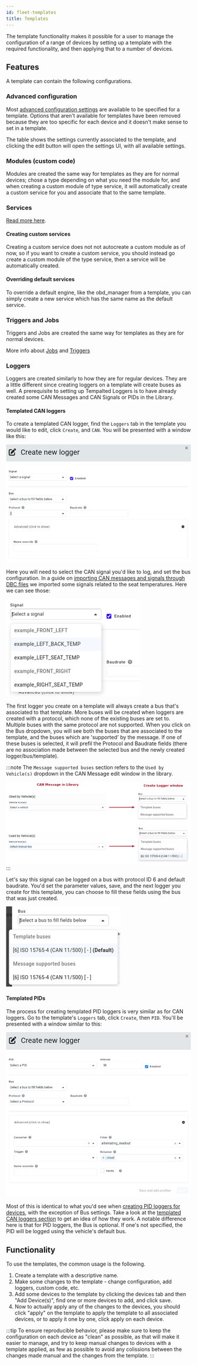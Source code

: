 ```yaml
---
id: fleet-templates
title: Templates
---
```


The template functionality makes it possible for a user to manage the configuration of a range of devices by setting up a template with the required functionality, and then applying that to a number of devices.

## Features
A template can contain the following configurations.

### Advanced configuration
Most [advanced configuration settings](/cloud/configuration/TMU/index.md) are available to be specified for a template. Options that aren't available for templates have been removed because they are too specific for each device and it doesn't make sense to set in a template.

The table shows the settings currently associated to the template, and clicking the edit button will open the settings UI, with all available settings.

### Modules (custom code)
Modules are created the same way for templates as they are for normal devices; chose a type depending on what you need the module for, and when creating a custom module of type service, it will automatically create a custom service for you and associate that to the same template.

### Services
[Read more here](/guides/services/index.md).

#### Creating custom services
Creating a custom service does not not autocreate a custom module as of now, so if you want to create a custom service, you should instead go create a custom module of the type service, then a service will be automatically created.

#### Overriding default services
To override a default engine, like the obd_manager from a template, you can simply create a new service which has the same name as the default service.

### Triggers and Jobs
Triggers and Jobs are created the same way for templates as they are for normal devices.

More info about [Jobs](../device_management/jobs.md) and [Triggers](triggers/triggers.md)

### Loggers
Loggers are created similarly to how they are for regular devices. They are a little different since creating loggers on a template will create buses
as well. A prerequisite to setting up Tempalted Loggers is to have already created some CAN Messages and CAN Signals or PIDs in the Library.

#### Templated CAN loggers
To create a templated CAN logger, find the `Loggers` tab in the template you would like to edit, click `Create`, and `CAN`. You will be presented
with a window like this:

  ![Create can logger](/img/cloud/fleet/template_create_can_logger.png)

Here you will need to select the CAN signal you'd like to log, and set the bus configuration. In a guide on 
[importing CAN messages and signals through DBC files](/cloud/user-manual/car-explorer/car-explorer-library-manual#importing-library-items-from-files) 
we imported some signals related to the seat temperatures. Here we can see those:

  ![Select logged signal](/img/cloud/fleet/template_select_logged_signal.png)

The first logger you create on a template will always create a bus that's associated to that template. More buses will be created when loggers
are created with a protocol, which none of the existing buses are set to. Multiple buses with the same protocol are not supported. When you click 
on the Bus dropdown, you will see both the buses that are associated to the template, and the buses which are 'supported' by the message. If one
of these buses is selected, it will prefil the Protocol and Baudrate fields (there are no association made between the selected bus and the newly
created logger/bus/template).

:::note
The `Message supported buses` section refers to the `Used by Vehicle(s)` dropdown in the CAN Message edit window in the library.

  ![Logger buses](/img/cloud/fleet/template_can_logger_buses.png)
:::

Let's say this signal can be logged on a bus with protocol ID 6 and default baudrate. You'd set the parameter values, save, and the next logger you
create for this template, you can choose to fill these fields using the bus that was just created.

  ![Can logger buses with tempalte bus](/img/cloud/fleet/template_can_logger_buses_with_template_bus.png)

#### Templated PIDs
The process for creating templated PID loggers is very similar as for CAN loggers. Go to the template's `Loggers` tab, click `Create`, then `PID`. 
You'll be presented with a window similar to this:

  ![Logger buses](/img/cloud/fleet/template_create_pid_logger.png)

Most of this is identical to what you'd see when [creating PID loggers for devices](/guides/obd-ii/create_pid_loggers.md/#creating-the-logger), with
the exception of Bus settings. Take a look at the [templated CAN loggers section](/cloud/fleet/templates.md/#templated-can-loggers) to get
an idea of how they work. A notable difference here is that for PID loggers, the Bus is optional. If one's not specified, the PID will be logged
using the vehicle's default bus.

## Functionality

To use the templates, the common usage is the following.

1. Create a template with a descriptive name.
2. Make some changes to the template - change configuration, add loggers, custom code, etc.
3. Add some devices to the template by clicking the devices tab and then "Add Device(s)", find one or more devices to add, and click save.
4. Now to actually apply any of the changes to the devices, you should click "apply" on the template to apply the template to all associated devices, or to apply it one by one, click apply on each device.

:::tip
To ensure reproducible behavior, please make sure to keep the configuration on each device as "clean" as possible, as that will make it easier to manage, and try to keep manual changes to devices with a template applied, as few as possible to avoid any colissions between the changes made manual and the changes from the template.
:::
